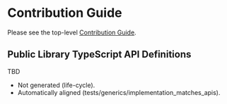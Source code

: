 # Contribution Guide

Please see the top-level [Contribution Guide](../../CONTRIBUTING.md).

## Public Library TypeScript API Definitions

TBD

- Not generated (life-cycle).
- Automatically aligned (tests/generics/implementation_matches_apis).
